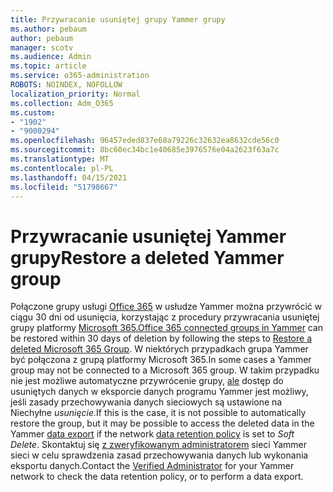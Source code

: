 ```yaml
---
title: Przywracanie usuniętej grupy Yammer grupy
ms.author: pebaum
author: pebaum
manager: scotv
ms.audience: Admin
ms.topic: article
ms.service: o365-administration
ROBOTS: NOINDEX, NOFOLLOW
localization_priority: Normal
ms.collection: Adm_O365
ms.custom:
- "1902"
- "9000294"
ms.openlocfilehash: 96457eded837e68a79226c32632ea8632cde56c0
ms.sourcegitcommit: 8bc60ec34bc1e40685e3976576e04a2623f63a7c
ms.translationtype: MT
ms.contentlocale: pl-PL
ms.lasthandoff: 04/15/2021
ms.locfileid: "51798667"
---
```

# <a name="restore-a-deleted-yammer-group"></a><span data-ttu-id="2d6e2-102">Przywracanie usuniętej Yammer grupy</span><span class="sxs-lookup"><span data-stu-id="2d6e2-102">Restore a deleted Yammer group</span></span>

<span data-ttu-id="2d6e2-103">Połączone grupy usługi [Office 365](https://docs.microsoft.com/yammer/manage-yammer-groups/yammer-and-office-365-groups) w usłudze Yammer można przywrócić w ciągu 30 dni od usunięcia, korzystając z procedury przywracania usuniętej grupy platformy [Microsoft 365.](https://docs.microsoft.com/microsoft-365/admin/create-groups/restore-deleted-group)</span><span class="sxs-lookup"><span data-stu-id="2d6e2-103">[Office 365 connected groups in Yammer](https://docs.microsoft.com/yammer/manage-yammer-groups/yammer-and-office-365-groups) can be restored within 30 days of deletion by following the steps to [Restore a deleted Microsoft 365 Group](https://docs.microsoft.com/microsoft-365/admin/create-groups/restore-deleted-group).</span></span>
<span data-ttu-id="2d6e2-104">W niektórych przypadkach grupa Yammer być połączona z grupą platformy Microsoft 365.</span><span class="sxs-lookup"><span data-stu-id="2d6e2-104">In some cases a Yammer group may not be connected to a Microsoft 365 group.</span></span> <span data-ttu-id="2d6e2-105">W takim przypadku nie jest możliwe automatyczne przywrócenie grupy, [ale](https://docs.microsoft.com/yammer/manage-security-and-compliance/export-yammer-enterprise-data) dostęp do usuniętych danych w eksporcie danych [](https://docs.microsoft.com/yammer/manage-security-and-compliance/manage-data-compliance) programu Yammer jest możliwy, jeśli zasady przechowywania danych sieciowych są ustawione na Niechyłne *usunięcie.*</span><span class="sxs-lookup"><span data-stu-id="2d6e2-105">If this is the case, it is not possible to automatically restore the group, but it may be possible to access the deleted data in the Yammer [data export](https://docs.microsoft.com/yammer/manage-security-and-compliance/export-yammer-enterprise-data) if the network [data retention policy](https://docs.microsoft.com/yammer/manage-security-and-compliance/manage-data-compliance) is set to *Soft Delete*.</span></span> <span data-ttu-id="2d6e2-106">Skontaktuj się [z zweryfikowanym administratorem](https://docs.microsoft.com/yammer/manage-yammer-users/manage-yammer-admins) sieci Yammer sieci w celu sprawdzenia zasad przechowywania danych lub wykonania eksportu danych.</span><span class="sxs-lookup"><span data-stu-id="2d6e2-106">Contact the [Verified Administrator](https://docs.microsoft.com/yammer/manage-yammer-users/manage-yammer-admins) for your Yammer network to check the data retention policy, or to perform a data export.</span></span>
